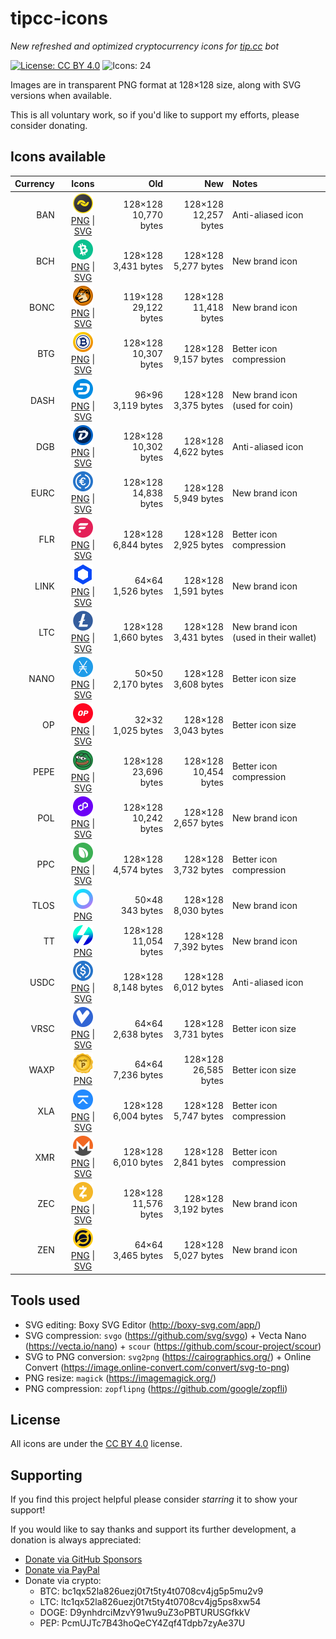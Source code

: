 # tipcc-icons
*New refreshed and optimized cryptocurrency icons for [tip.cc](https://tip.ccc/) bot*

[![License: CC BY 4.0](https://img.shields.io/badge/license-CC_BY_4.0-3861fb.svg)](https://creativecommons.org/licenses/by/4.0/)
![Icons: 24](https://img.shields.io/badge/icons-24-3861fb.svg)

Images are in transparent PNG format at 128×128 size, along with SVG versions when available.

This is all voluntary work, so if you'd like to support my efforts, please consider donating.

## Icons available

| Currency | Icons | Old | New | Notes |
|---------:|:-----:|----:|----:|:------|
| BAN | <img src="/dist/PNG/BAN.png" alt="Banano" width="32" height="32"><br>[PNG](/dist/PNG/BAN.png) &#124; [SVG](/dist/SVG/BAN.svg) | 128×128<br>10,770 bytes | 128×128<br>12,257 bytes | Anti-aliased icon |
| BCH | <img src="/dist/PNG/BCH.png" alt="Bitcoin Cash" width="32" height="32"><br>[PNG](/dist/PNG/BCH.png) &#124; [SVG](/dist/SVG/BCH.svg) | 128×128<br>3,431 bytes | 128×128<br>5,277 bytes | New brand icon |
| BONC | <img src="/dist/PNG/BONC.png" alt="Bonkcoin" width="32" height="32"><br>[PNG](/dist/PNG/BONC.png) &#124; [SVG](/dist/SVG/BONC.svg) | 119×128<br>29,122 bytes | 128×128<br>11,418 bytes | New brand icon |
| BTG | <img src="/dist/PNG/BTG.png" alt="Bitcoin Gold" width="32" height="32"><br>[PNG](/dist/PNG/BTG.png) &#124; [SVG](/dist/SVG/BTG.svg) | 128×128<br>10,307 bytes | 128×128<br>9,157 bytes | Better icon compression |
| DASH | <img src="/dist/PNG/DASH.png" alt="Dash" width="32" height="32"><br>[PNG](/dist/PNG/DASH.png) &#124; [SVG](/dist/SVG/DASH.svg) | 96×96<br>3,119 bytes | 128×128<br>3,375 bytes | New brand icon<br>(used for coin) |
| DGB | <img src="/dist/PNG/DGB.png" alt="Digibyte" width="32" height="32"><br>[PNG](/dist/PNG/DGB.png) &#124; [SVG](/dist/SVG/DGB.svg) | 128×128<br>10,302 bytes | 128×128<br>4,622 bytes | Anti-aliased icon |
| EURC | <img src="/dist/PNG/EURC.png" alt="EURC" width="32" height="32"><br>[PNG](/dist/PNG/EURC.png) &#124; [SVG](/dist/SVG/EURC.svg) | 128×128<br>14,838 bytes | 128×128<br>5,949 bytes | New brand icon |
| FLR | <img src="/dist/PNG/FLR.png" alt="Flare" width="32" height="32"><br>[PNG](/dist/PNG/FLR.png) &#124; [SVG](/dist/SVG/FLR.svg) | 128×128<br>6,844 bytes | 128×128<br>2,925 bytes | Better icon compression |
| LINK | <img src="/dist/PNG/LINK.png" alt="Chainlink" width="32" height="32"><br>[PNG](/dist/PNG/LINK.png) &#124; [SVG](/dist/SVG/LINK.svg) | 64×64<br>1,526 bytes | 128×128<br>1,591 bytes | New brand icon |
| LTC | <img src="/dist/PNG/LTC.png" alt="Litecoin" width="32" height="32"><br>[PNG](/dist/PNG/LTC.png) &#124; [SVG](/dist/SVG/LTC.svg) | 128×128<br>1,660 bytes | 128×128<br>3,431 bytes | New brand icon<br>(used in their wallet) |
| NANO | <img src="/dist/PNG/NANO.png" alt="Nano" width="32" height="32"><br>[PNG](/dist/PNG/NANO.png) &#124; [SVG](/dist/SVG/NANO.svg) | 50×50<br>2,170 bytes | 128×128<br>3,608 bytes | Better icon size |
| OP | <img src="/dist/PNG/OP.png" alt="Optimism" width="32" height="32"><br>[PNG](/dist/PNG/OP.png) &#124; [SVG](/dist/SVG/OP.svg) | 32×32<br>1,025 bytes | 128×128<br>3,043 bytes | Better icon size |
| PEPE | <img src="/dist/PNG/PEPE.png" alt="Pepecoin" width="32" height="32"><br>[PNG](/dist/PNG/PEPE.png) &#124; [SVG](/dist/SVG/PEPE.svg) | 128×128<br>23,696 bytes | 128×128<br>10,454 bytes | Better icon compression |
| POL | <img src="/dist/PNG/POL.png" alt="Polygon Ecosystem Token" width="32" height="32"><br>[PNG](/dist/PNG/POL.png) &#124; [SVG](/dist/SVG/POL.svg) | 128×128<br>10,242 bytes | 128×128<br>2,657 bytes | New brand icon |
| PPC | <img src="/dist/PNG/PPC.png" alt="Peercoin" width="32" height="32"><br>[PNG](/dist/PNG/PPC.png) &#124; [SVG](/dist/SVG/PPC.svg) | 128×128<br>4,574 bytes | 128×128<br>3,732 bytes | Better icon compression |
| TLOS | <img src="/dist/PNG/TLOS.png" alt="Telos" width="32" height="32"><br>[PNG](/dist/PNG/TLOS.png) | 50×48<br>343 bytes | 128×128<br>8,030 bytes | New brand icon |
| TT | <img src="/dist/PNG/TT.png" alt="Thunderscore" width="32" height="32"><br>[PNG](/dist/PNG/TT.png) | 128×128<br>11,054 bytes | 128×128<br>7,392 bytes | New brand icon |
| USDC | <img src="/dist/PNG/USDC.png" alt="USDC" width="32" height="32"><br>[PNG](/dist/PNG/USDC.png) &#124; [SVG](/dist/SVG/USDC.svg) | 128×128<br>8,148 bytes | 128×128<br>6,012 bytes | Anti-aliased icon |
| VRSC | <img src="/dist/PNG/VRSC.png" alt="Verus Coin" width="32" height="32"><br>[PNG](/dist/PNG/VRSC.png) &#124; [SVG](/dist/SVG/VRSC.svg) | 64×64<br>2,638 bytes | 128×128<br>3,731 bytes | Better icon size |
| WAXP | <img src="/dist/PNG/WAXP.png" alt="WAX" width="32" height="32"><br>[PNG](/dist/PNG/WAXP.png) | 64×64<br>7,236 bytes | 128×128<br>26,585 bytes | Better icon size |
| XLA | <img src="/dist/PNG/XLA.png" alt="Scala" width="32" height="32"><br>[PNG](/dist/PNG/XLA.png) &#124; [SVG](/dist/SVG/XLA.svg) | 128×128<br>6,004 bytes | 128×128<br>5,747 bytes | Better icon compression |
| XMR | <img src="/dist/PNG/XMR.png" alt="Monero" width="32" height="32"><br>[PNG](/dist/PNG/XMR.png) &#124; [SVG](/dist/SVG/XMR.svg) | 128×128<br>6,010 bytes | 128×128<br>2,841 bytes | Better icon compression |
| ZEC | <img src="/dist/PNG/ZEC.png" alt="Zcash" width="32" height="32"><br>[PNG](/dist/PNG/ZEC.png) &#124; [SVG](/dist/SVG/ZEC.svg) | 128×128<br>11,576 bytes | 128×128<br>3,192 bytes | New brand icon |
| ZEN | <img src="/dist/PNG/ZEN.png" alt="Horizen" width="32" height="32"><br>[PNG](/dist/PNG/ZEN.png) &#124; [SVG](/dist/SVG/ZEN.svg) | 64×64<br>3,465 bytes | 128×128<br>5,027 bytes | New brand icon |

## Tools used

- SVG editing: Boxy SVG Editor (http://boxy-svg.com/app/)
- SVG compression: `svgo` (https://github.com/svg/svgo) + Vecta Nano (https://vecta.io/nano) + `scour` (https://github.com/scour-project/scour)
- SVG to PNG conversion: `svg2png` (https://cairographics.org/) + Online Convert (https://image.online-convert.com/convert/svg-to-png)
- PNG resize: `magick` (https://imagemagick.org/)
- PNG compression: `zopflipng` (https://github.com/google/zopfli)

## License

All icons are under the [CC BY 4.0](https://creativecommons.org/licenses/by/4.0/) license.

## Supporting

If you find this project helpful please consider *starring* it to show your support!

If you would like to say thanks and support its further development, a donation is always appreciated:

- [Donate via GitHub Sponsors](https://github.com/sponsors/paulofreitas)
- [Donate via PayPal](https://www.paypal.com/donate/?hosted_button_id=7RXV5F493MYVY)
- Donate via crypto:
  - BTC: bc1qx52la826uezj0t7t5ty4t0708cv4jg5p5mu2v9
  - LTC: ltc1qx52la826uezj0t7t5ty4t0708cv4jg5ps8xw54
  - DOGE: D9ynhdrciMzvY91wu9uZ3oPBTURUSGfkkV
  - PEP: PcmUJTc7B43hoQeCY4Zqf4Tdpb7zyAe37U